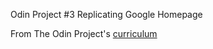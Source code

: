 Odin Project #3
Replicating Google Homepage

From The Odin Project's [curriculum](http://www.theodinproject.com/courses/web-development-101/lessons/html-css)
